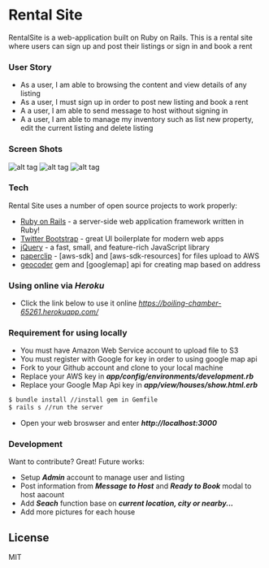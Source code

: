 # Rental Site

RentalSite is a web-application built on Ruby on Rails. This is a rental site where users can sign up and post their listings or sign in and book a rent

### User Story
- As a user, I am able to browsing the content and view details of any listing
- As a user, I must sign up in order to post new listing and book a rent
- A a user, I am able to send message to host without signing in
- A a user, I am able to manage my inventory such as list new property, edit the current listing and delete listing

### Screen Shots

![alt tag](https://cloud.githubusercontent.com/assets/20649675/21619870/85b4feca-d1a6-11e6-9f77-916e1e1300e5.png)
![alt tag](https://cloud.githubusercontent.com/assets/20649675/21619876/89b446c0-d1a6-11e6-9422-b4c3dd9f2c95.png)
![alt tag](https://cloud.githubusercontent.com/assets/20649675/21619887/90d4293e-d1a6-11e6-8cbf-4de6763949c6.png)



### Tech
Rental Site uses a number of open source projects to work properly:

* [Ruby on Rails](http://rubyonrails.org/) - a server-side web application framework written in Ruby!
* [Twitter Bootstrap](http://getbootstrap.com/) - great UI boilerplate for modern web apps
* [jQuery](http://jqueryui.com/) - a fast, small, and feature-rich JavaScript library
* [paperclip](https://github.com/thoughtbot/paperclip) - [aws-sdk] and [aws-sdk-resources] for files upload to AWS
* [geocoder](https://github.com/alexreisner/geocoder) gem and [googlemap] api for creating map based on address
### Using online via *Heroku*
- Click the link below to use it online
*https://boiling-chamber-65261.herokuapp.com/*
### Requirement for using locally
- You must have Amazon Web Service account to upload file to S3
- You must register with Google for key in order to using google map api
- Fork to your Github account and clone to your local machine
- Replace your AWS key in ***app/config/environments/development.rb***
- Replace your Google Map Api key in ***app/view/houses/show.html.erb***
```sh
$ bundle install //install gem in Gemfile
$ rails s //run the server
```
- Open your web broswser and enter ***http://localhost:3000***

### Development

Want to contribute? Great!
Future works:
- Setup ***Admin*** account to manage user and listing
- Post information from ***Message to Host*** and ***Ready to Book*** modal to host aacount
- Add ***Seach*** function base on ***current location, city or nearby...***
- Add more pictures for each house



License
----

MIT
